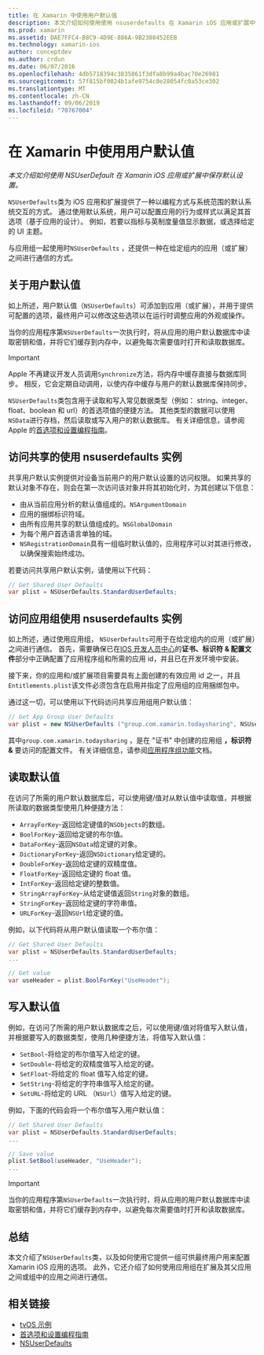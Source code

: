 ```yaml
---
title: 在 Xamarin 中使用用户默认值
description: 本文介绍如何使用使用 nsuserdefaults 在 Xamarin iOS 应用或扩展中保存默认设置。 它从较高层面介绍了使用 nsuserdefaults，并讨论了如何读取和写入值。
ms.prod: xamarin
ms.assetid: DAE7FFC4-B8C9-4D9E-886A-9B2388452EEB
ms.technology: xamarin-ios
author: conceptdev
ms.author: crdun
ms.date: 06/07/2016
ms.openlocfilehash: 4db5718394c3835861f3dfa8b99a4bac70e26981
ms.sourcegitcommit: 57f815bf0024b1afe9754c0e28054fc0a53ce302
ms.translationtype: MT
ms.contentlocale: zh-CN
ms.lasthandoff: 09/06/2019
ms.locfileid: "70767004"
---
```

# <a name="working-with-user-defaults-in-xamarinios"></a>在 Xamarin 中使用用户默认值

_本文介绍如何使用 NSUserDefault 在 Xamarin iOS 应用或扩展中保存默认设置。_

`NSUserDefaults`类为 iOS 应用和扩展提供了一种以编程方式与系统范围的默认系统交互的方式。 通过使用默认系统，用户可以配置应用的行为或样式以满足其首选项（基于应用的设计）。 例如，若要以指标与英制度量值显示数据，或选择给定的 UI 主题。

与应用组一起使用时`NSUserDefaults` ，还提供一种在给定组内的应用（或扩展）之间进行通信的方式。

<a name="About-User-Defaults" />

## <a name="about-user-defaults"></a>关于用户默认值

如上所述，用户默认值（`NSUserDefaults`）可添加到应用（或扩展），并用于提供可配置的选项，最终用户可以修改这些选项以在运行时调整应用的外观或操作。

当你的应用程序第`NSUserDefaults`一次执行时，将从应用的用户默认数据库中读取密钥和值，并将它们缓存到内存中，以避免每次需要值时打开和读取数据库。 

> [!IMPORTANT]
> Apple 不再建议开发人员调用`Synchronize`方法，将内存中缓存直接与数据库同步。 相反，它会定期自动调用，以使内存中缓存与用户的默认数据库保持同步。

`NSUserDefaults`类包含用于读取和写入常见数据类型（例如： string、integer、float、boolean 和 url）的首选项值的便捷方法。 其他类型的数据可以使用`NSData`进行存档，然后读取或写入用户的默认数据库。 有关详细信息，请参阅 Apple 的[首选项和设置编程指南](https://developer.apple.com/library/mac/documentation/Cocoa/Conceptual/UserDefaults/Introduction/Introduction.html#//apple_ref/doc/uid/10000059i)。

<a name="Accessing-the-Shared-NSUserDefaults-Instance" />

## <a name="accessing-the-shared-nsuserdefaults-instance"></a>访问共享的使用 nsuserdefaults 实例 

共享用户默认实例提供对设备当前用户的用户默认设置的访问权限。 如果共享的默认对象不存在，则会在第一次访问该对象并将其初始化时，为其创建以下信息：

- 由从当前应用分析的默认值组成的。`NSArgumentDomain`
- 应用的捆绑标识符域。
- 由所有应用共享的默认值组成的。`NSGlobalDomain`
- 为每个用户首选语言单独的域。
- `NSRegistrationDomain`具有一组临时默认值的，应用程序可以对其进行修改，以确保搜索始终成功。

若要访问共享用户默认实例，请使用以下代码：

```csharp
// Get Shared User Defaults
var plist = NSUserDefaults.StandardUserDefaults;
```

<a name="Accessing-an-App-Group-NSUserDefaults-Instance" />

## <a name="accessing-an-app-group-nsuserdefaults-instance"></a>访问应用组使用 nsuserdefaults 实例

如上所述，通过使用应用组， `NSUserDefaults`可用于在给定组内的应用（或扩展）之间进行通信。 首先，需要确保已在[IOS 开发人员中心](https://developer.apple.com/devcenter/ios/)的**证书、标识符 & 配置文件**部分中正确配置了应用程序组和所需的应用 id，并且已在开发环境中安装。

接下来，你的应用和/或扩展项目需要具有上面创建的有效应用 id 之一，并且`Entitlements.plist`该文件必须包含在启用并指定了应用组的应用捆绑包中。

通过这一切，可以使用以下代码访问共享应用组用户默认值：

```csharp
// Get App Group User Defaults
var plist = new NSUserDefaults ("group.com.xamarin.todaysharing", NSUserDefaultsType.SuiteName);
```

其中`group.com.xamarin.todaysharing` ，是在 "证书" 中创建的应用组 **，标识符 &** 要访问的配置文件。 有关详细信息，请参阅[应用程序组功能](~/ios/deploy-test/provisioning/capabilities/app-groups-capabilities.md)文档。

<a name="Reading-Default-Values" />

## <a name="reading-default-values"></a>读取默认值

在访问了所需的用户默认数据库后，可以使用键/值对从默认值中读取值，并根据所读取的数据类型使用几种便捷方法：

- `ArrayForKey`-返回给定键值的`NSObjects`的数组。
- `BoolForKey`-返回给定键的布尔值。
- `DataForKey`-返回`NSData`给定键的对象。
- `DictionaryForKey`-返回`NSDictionary`给定键的。
- `DoubleForKey`-返回给定键的双精度值。
- `FloatForKey`-返回给定键的 float 值。
- `IntForKey`-返回给定键的整数值。
- `StringArrayForKey`-从给定键值返回`String`对象的数组。
- `StringForKey`-返回给定键的字符串值。
- `URLForKey`-返回`NSUrl`给定键的值。

例如，以下代码将从用户默认值读取一个布尔值：

```csharp
// Get Shared User Defaults
var plist = NSUserDefaults.StandardUserDefaults;
...

// Get value
var useHeader = plist.BoolForKey("UseHeader");

```

<a name="Writing-Default-Values" />

## <a name="writing-default-values"></a>写入默认值

例如，在访问了所需的用户默认数据库之后，可以使用键/值对将值写入默认值，并根据要写入的数据类型，使用几种便捷方法，将值写入默认值：

- `SetBool`-将给定的布尔值写入给定的键。
- `SetDouble`-将给定的双精度值写入给定的键。
- `SetFloat`-将给定的 float 值写入给定的键。
- `SetString`-将给定的字符串值写入给定的键。
- `SetURL`-将给定的 URL （`NSUrl`）值写入给定的键。

例如，下面的代码会将一个布尔值写入用户默认值：

```csharp
// Get Shared User Defaults
var plist = NSUserDefaults.StandardUserDefaults;
...

// Save value
plist.SetBool(useHeader, "UseHeader");
...

```

> [!IMPORTANT]
> 当你的应用程序第`NSUserDefaults`一次执行时，将从应用的用户默认数据库中读取密钥和值，并将它们缓存到内存中，以避免每次需要值时打开和读取数据库。

<a name="Summary" />

## <a name="summary"></a>总结

本文介绍了`NSUserDefaults`类，以及如何使用它提供一组可供最终用户用来配置 Xamarin iOS 应用的选项。 此外，它还介绍了如何使用应用组在扩展及其父应用之间或组中的应用之间进行通信。

## <a name="related-links"></a>相关链接

- [tvOS 示例](https://docs.microsoft.com/samples/browse/?products=xamarin&term=Xamarin.iOS+tvOS)
- [首选项和设置编程指南](https://developer.apple.com/library/mac/documentation/Cocoa/Conceptual/UserDefaults/Introduction/Introduction.html#//apple_ref/doc/uid/10000059i)
- [NSUserDefaults](https://developer.apple.com/library/mac/documentation/Cocoa/Reference/Foundation/Classes/NSUserDefaults_Class/#//apple_ref/doc/constant_group/NSUserDefaults_Domains)
